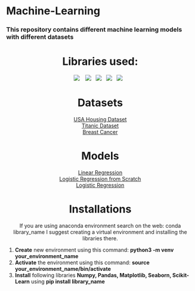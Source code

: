 # Machine-Learning
### This repository contains different machine learning models with different datasets
<h1 align="center">  Libraries used: </h1>
<p align="center">
   <img src="https://img.shields.io/badge/-Numpy-02050f?logo=numpy&logoColor=3aaded&style=for-the-badge" />&nbsp;&nbsp;&nbsp;
   <img src="https://img.shields.io/badge/-Pandas-02050f?logo=pandas&logoColor=2f6ad7&style=for-the-badge" />&nbsp;&nbsp;
   <img src="https://img.shields.io/badge/-Matplotlib-02050f?logo=matplotlib&logoColor=white&style=for-the-badge" />&nbsp;&nbsp;
   <img src="https://img.shields.io/badge/-Seaborn-02050f?logo=seaborn&logoColor=white&style=for-the-badge" />&nbsp;&nbsp;
   <img src="https://img.shields.io/badge/-Sklearn-02050f?logo=scikit-learn&logoColor=3aaded&style=for-the-badge" />&nbsp;&nbsp;&nbsp;
</p>
<h1 align="center">  Datasets </h1>
<p align="center">
    <a href="https://www.kaggle.com/datasets/vedavyasv/usa-housing">USA Housing Dataset</a></br>
    <a href="https://www.kaggle.com/competitions/titanic/data">Titanic Dataset</a></br>
    <a href="https://github.com/Abubakr1710/Machine-Learning/blob/main/Logistic%20Regression%20from%20scratch/train.py">Breast Cancer</a></br>
</p>
<h1 align="center">  Models </h1>
<p align="center">
    <a href="https://github.com/Abubakr1710/Machine-Learning/tree/main/Linear%20Regression">Linear Regression</a></br>
    <a href="https://github.com/Abubakr1710/Machine-Learning/tree/main/Logistic%20Regression%20from%20scratch">Logistic Regression from Scratch</a></br>
    <a href="https://github.com/Abubakr1710/Machine-Learning/tree/main/Logistic%20Regression">Logistic Regression</a></br>
</p>
<h1 align="center"> Installations </h1>
<p align="center">
If you are using anaconda environment search on the web: conda library_name
I suggest creating a virtual environment and installing the libraries there.

1. **Create** new environment using this command: **python3 -m venv your_environment_name**
2. **Activate** the environment using this command: **source your_environment_name/bin/activate**
3. **Install** following libraries **Numpy, Pandas, Matplotlib, Seaborn, Scikit-Learn** using **pip install library_name**
</p>
